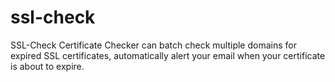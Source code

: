 ssl-check
=========

SSL-Check Certificate Checker can batch check multiple domains for expired SSL certificates, automatically alert your email when your certificate is about to expire.
